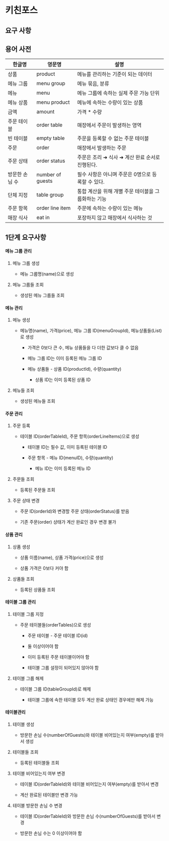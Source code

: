 # 키친포스

## 요구 사항

## 용어 사전

| 한글명 | 영문명 | 설명 |
| --- | --- | --- |
| 상품 | product | 메뉴를 관리하는 기준이 되는 데이터 |
| 메뉴 그룹 | menu group | 메뉴 묶음, 분류 |
| 메뉴 | menu | 메뉴 그룹에 속하는 실제 주문 가능 단위 |
| 메뉴 상품 | menu product | 메뉴에 속하는 수량이 있는 상품 |
| 금액 | amount | 가격 * 수량 |
| 주문 테이블 | order table | 매장에서 주문이 발생하는 영역 |
| 빈 테이블 | empty table | 주문을 등록할 수 없는 주문 테이블 |
| 주문 | order | 매장에서 발생하는 주문 |
| 주문 상태 | order status | 주문은 조리 ➜ 식사 ➜ 계산 완료 순서로 진행된다. |
| 방문한 손님 수 | number of guests | 필수 사항은 아니며 주문은 0명으로 등록할 수 있다. |
| 단체 지정 | table group | 통합 계산을 위해 개별 주문 테이블을 그룹화하는 기능 |
| 주문 항목 | order line item | 주문에 속하는 수량이 있는 메뉴 |
| 매장 식사 | eat in | 포장하지 않고 매장에서 식사하는 것 |

## 1단계 요구사항

#### 메뉴 그룹 관리

1. 메뉴 그룹 생성
    
    - 메뉴 그룹명(name)으로 생성
    
2. 메뉴 그룹들 조회

    - 생성된 메뉴 그룹들 조회

#### 메뉴 관리

1. 메뉴 생성

    - 메뉴명(name), 가격(price), 메뉴 그룹 ID(menuGroupId), 메뉴상품들(List<menuProducts>)로 생성
    
        - 가격은 0보다 큰 수, 메뉴 상품들을 다 더한 값보다 클 수 없음
        
        - 메뉴 그룹 ID는 이미 등록된 메뉴 그룹 ID
        
        - 메뉴 상품들 - 상품 ID(productId), 수량(quantity)
        
            - 상품 ID는 이미 등록된 상품 ID
    
2. 메뉴들 조회

    - 생성된 메뉴들 조회

#### 주문 관리

1. 주문 등록

    - 테이블 ID(orderTableId), 주문 항목(orderLineItems)으로 생성
    
        - 테이블 ID는 필수 값, 이미 등록된 테이블 ID
    
        - 주문 항목 - 메뉴 ID(menuID), 수량(quantity)
        
            - 메뉴 ID는 이미 등록된 메뉴 ID

2. 주문들 조회

    - 등록된 주문들 조회

3. 주문 상태 변경

    - 주문 ID(orderId)와 변경할 주문 상태(orderStatus)를 받음
    
    - 기존 주문(order) 상태가 계산 완료인 경우 변경 불가

#### 상품 관리

1. 상품 생성

    - 상품 이름(name), 상품 가격(price)으로 생성
    
    - 상품 가격은 0보다 커야 함

2. 상품들 조회

    - 등록된 상품들 조회

#### 테이블 그룹 관리

1. 테이블 그룹 지정

    - 주문 테이블들(orderTables)으로 생성
    
        - 주문 테이블 - 주문 테이블 ID(id)
    
        - 둘 이상이어야 함
        
        - 이미 등록된 주문 테이블이어야 함
        
        - 테이블 그룹 설정이 되어있지 않아야 함

2. 테이블 그룹 해제

    - 테이블 그룹 ID(tableGroupId)로 해제
    
        - 테이블 그룹에 속한 테이블 모두 계산 완료 상태인 경우에만 해제 가능 

#### 테이블관리

1. 테이블 생성

    - 방문한 손님 수(numberOfGuests)와 테이블 비어있는지 여부(empty)를 받아서 생성

2. 테이블들 조회

    - 등록된 테이블들 조회
    
3. 테이블 비어있는지 여부 변경

    - 테이블 ID(orderTableId)와 테이블 비어있는지 여부(empty)를 받아서 변경
    
    - 계산 완료된 테이블만 변경 가능
    
4. 테이블 방문한 손님 수 변경

    - 테이블 ID(orderTableId)와 방문한 손님 수(numberOfGuests)를 받아서 변경
    
    - 방문한 손님 수는 0 이상이어야 함
